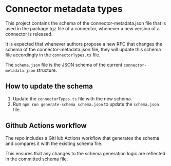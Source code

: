 # Connector metadata types

This project contains the schema of the connector-metadata.json file that is used in the
package.tgz file of a connector, whenever a new version of a connector is released.

It is expected that whenever authors propose a new RFC that changes the schema
of the connector-metadata.json file, they will update this schema file accordingly in the `connectorTypes.ts` file.

The `schema.json` file is the JSON schema of the current `connector-metadata.json` structure.


## How to update the schema

1. Update the `connectorTypes.ts` file with the new schema.
2. Run `npm run generate-schema schema.json` to update the `schema.json` file.

## Github Actions workflow


The repo includes a GitHub Actions workflow that generates the schema and
compares it with the existing schema file.

This ensures that any changes to the schema generation logic are reflected
in the committed schema file.
